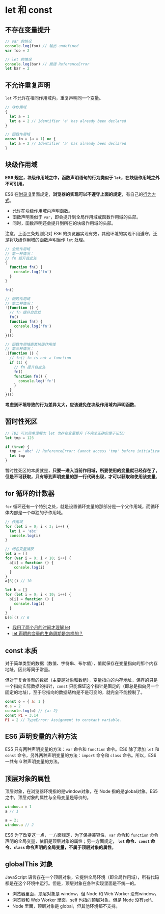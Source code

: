 # let 和 const

## 不存在变量提升

```js
// var 的情况
console.log(foo) // 输出 undefined
var foo = 2

// let 的情况
console.log(bar) // 报错 ReferenceError
let bar = 2
```

## 不允许重复声明

`let` 不允许在相同作用域内，重复声明同一个变量。

```js
// 块作用域
{
  let a = 1
  let a = 2 // Identifier 'a' has already been declared
}

// 函数作用域
const fn = (a = 1) => {
  let a = 2 // Identifier 'a' has already been declared
}
```

## 块级作用域

**ES6 规定，块级作用域之中，函数声明语句的行为类似于 `let`，在块级作用域之外不可引用。**

ES6 在[附录 B](https://www.ecma-international.org/ecma-262/6.0/index.html#sec-block-level-function-declarations-web-legacy-compatibility-semantics)里面规定，**浏览器的实现可以不遵守上面的规定**，有自己的[行为方式](https://stackoverflow.com/questions/31419897/what-are-the-precise-semantics-of-block-level-functions-in-es6)。

- 允许在块级作用域内声明函数。
- 函数声明类似于 `var`，即会提升到全局作用域或函数作用域的头部。
- 同时，函数声明还会提升到所在的块级作用域的头部。

注意，上面三条规则只对 ES6 的浏览器实现有效，其他环境的实现不用遵守，还是将块级作用域的函数声明当作 `let` 处理。

```js
// 全局作用域
// 第一种情况：
// fn 提升自此处
{
  function fn() {
    console.log('fn')
  }
}

fn()

// 函数作用域
// 第二种情况：
!(function () {
  // fn 提升自此处
  fn()
  function fn() {
    console.log('fn')
  }
})()

// 函数作用域嵌套块级作用域
// 第三种情况：
;(function () {
  // fn() fn is not a function
  if (1) {
    // fn 提升自此处
    fn()
    function fn() {
      console.log('fn')
    }
  }
})()
```

**考虑到环境导致的行为差异太大，应该避免在块级作用域内声明函数**。

## 暂时性死区

```js
// TDZ 可以简单理解为 let 也存在变量提升（不完全正确但便于记忆）
let tmp = 123

if (true) {
  tmp = 'abc' // ReferenceError: Cannot access 'tmp' before initialization
  let tmp
}
```

暂时性死区的本质就是，**只要一进入当前作用域，所要使用的变量就已经存在了，但是不可获取，只有等到声明变量的那一行代码出现，才可以获取和使用该变量**。

## for 循环的计数器

`for` 循环还有一个特别之处，就是设置循环变量的那部分是一个父作用域，而循环体内部是一个单独的子作用域。

```js
// 作用域
for (let i = 0; i < 3; i++) {
  let i = 'abc'
  console.log(i)
}

// 闭包变量捕获
let a = []
for (var i = 0; i < 10; i++) {
  a[i] = function () {
    console.log(i)
  }
}
a[6]() // 10

let b = []
for (let i = 0; i < 10; i++) {
  b[i] = function () {
    console.log(i)
  }
}
b[6]() // 6
```

- [我用了两个月的时间才理解 let](https://zhuanlan.zhihu.com/p/28140450)
- [let 声明的变量的生命周期是怎样的？](https://www.zhihu.com/question/332840306)

## const 本质

对于简单类型的数据（数值、字符串、布尔值），值就保存在变量指向的那个内存地址，因此等同于常量。

但对于复合类型的数据（主要是对象和数组），变量指向的内存地址，保存的只是一个指向实际数据的指针，`const` 只能保证这个指针是固定的（即总是指向另一个固定的地址），至于它指向的数据结构是不是可变的，就完全不能控制了。

```js
const o = { a: 1 }
o.a = 2
console.log(o) // {a: 2}
const PI = 3.14
PI = 2 // TypeError: Assignment to constant variable.
```

## ES6 声明变量的六种方法

ES5 只有两种声明变量的方法：`var` 命令和 `function` 命令。ES6 除了添加 `let` 和 `const` 命令，另外两种声明变量的方法：`import` 命令和 `class` 命令。所以，ES6 一共有 6 种声明变量的方法。

## 顶层对象的属性

顶层对象，在浏览器环境指的是window对象，在 Node 指的是global对象。ES5 之中，顶层对象的属性与全局变量是等价的。

```js
window.a = 1
a // 1

a = 2;
window.a // 2
```

ES6 为了改变这一点，一方面规定，为了保持兼容性，`var` 命令和 `function` 命令声明的全局变量，依旧是顶层对象的属性；另一方面规定， **`let` 命令、`const` 命令、`class` 命令声明的全局变量，不属于顶层对象的属性**。

## globalThis 对象

JavaScript 语言存在一个顶层对象，它提供全局环境（即全局作用域），所有代码都是在这个环境中运行。但是，顶层对象在各种实现里面是不统一的。

- 浏览器里面，顶层对象是 window，但 Node 和 Web Worker 没有window。
- 浏览器和 Web Worker 里面，self 也指向顶层对象，但是 Node 没有self。
- Node 里面，顶层对象是 global，但其他环境都不支持。
